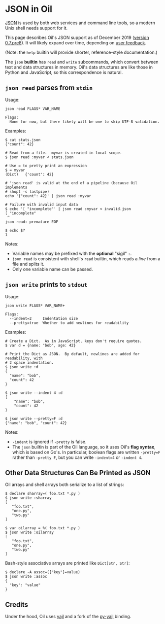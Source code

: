 JSON in Oil
===========

[JSON](https://www.json.org/) is used by both web services and command line
tools, so a modern Unix shell needs support for it.

This page describes Oil's JSON support as of December 2019 ([version
0.7.pre8](/release/0.7.pre8)).  It will likely expand over time, depending on
[user feedback](https://github.com/oilshell/oil/wiki/Where-To-Send-Feedback).

(Note: the `help` builtin will provide shorter, reference-style documentation.)

<!-- cmark.py expands this -->
<div id="toc">
</div>

The `json` **builtin** has `read` and `write` subcommands, which convert
between text and data structures in memory.  Oil's data structures are like
those in Python and JavaScript, so this correspondence is natural.

## `json read` parses from `stdin`

Usage:

    json read FLAGS* VAR_NAME

    Flags:
      None for now, but there likely will be one to skip UTF-8 validation.

Examples:

    $ cat stats.json
    {"count": 42}

    # Read from a file.  myvar is created in local scope.
    $ json read :myvar < stats.json

    # Use = to pretty print an expression
    $ = myvar   
    (Dict)   {'count': 42}

    # 'json read' is valid at the end of a pipeline (because Oil implements
    # shopt -s lastpipe)
    echo '{"count": 42}' | json read :myvar

    # Failure with invalid input data
    $ echo '[ "incomplete"' | json read :myvar < invalid.json
    [ "incomplete"
     ^
    json read: premature EOF

    $ echo $?
    1

Notes:

- Variable names may be prefixed with the **optional** "sigil" `:`.
- `json read` is consistent with shell's `read` builtin, which reads a *line*
  from a file and splits it.
- Only one variable name can be passed.

## `json write` prints to `stdout`

Usage:

    json write FLAGS* VAR_NAME+
    
    Flags:
      --indent=2     Indentation size
      --pretty=true  Whether to add newlines for readability

Examples:

```
# Create a Dict.  As in JavaScript, keys don't require quotes.
$ var d = {name: "bob", age: 42}

# Print the Dict as JSON.  By default, newlines are added for readability, with
# 2 space indentation.
$ json write :d
{
  "name": "bob",
  "count": 42
}

$ json write --indent 4 :d
{
    "name": "bob",
    "count": 42
}

$ json write --pretty=F :d
{"name": "bob", "count": 42}
```

Notes:

- `-indent` is ignored if `-pretty` is false.
- The `json` builtin is part of the Oil language, so it uses Oil's **flag
  syntax**, which is based on Go's.  In particular, boolean flags are written
  `-pretty=F` rather than `-pretty F`, but you can write `-indent=4` or
  `-indent 4`.

## Other Data Structures Can Be Printed as JSON

Oil arrays and shell arrays both serialize to a list of strings:

    $ declare sharray=( foo.txt *.py )
    $ json write :sharray
    [  
       "foo.txt",
       "one.py",
       "two.py"
    ]

    $ var oilarray = %( foo.txt *.py )
    $ json write :oilarray
    [  
       "foo.txt",
       "one.py",
       "two.py"
    ]

Bash-style associative arrays are printed like `Dict[Str, Str]`:

    $ declare -A assoc=(["key"]=value)
    $ json write :assoc
    {
      "key": "value"
    }

## Credits

Under the hood, Oil uses [yajl](https://lloyd.github.io/yajl/) and a fork of
the [py-yajl](https://github.com/oilshell/py-yajl) binding.
